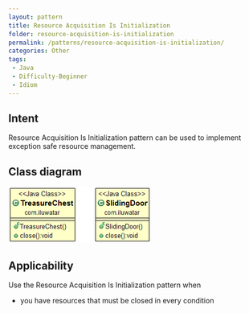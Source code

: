 ```yaml
---
layout: pattern
title: Resource Acquisition Is Initialization
folder: resource-acquisition-is-initialization
permalink: /patterns/resource-acquisition-is-initialization/
categories: Other
tags:
 - Java
 - Difficulty-Beginner
 - Idiom
---
```


## Intent
Resource Acquisition Is Initialization pattern can be used to implement exception safe resource management.

## Class diagram
![alt text](./etc/resource-acquisition-is-initialization.png "Resource Acquisition Is Initialization")

## Applicability
Use the Resource Acquisition Is Initialization pattern when

* you have resources that must be closed in every condition
